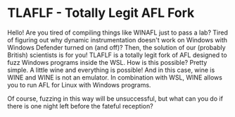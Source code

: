 # TLAFLF - Totally Legit AFL Fork

Hello!
Are you tired of compiling things like WINAFL just to pass a lab?
Tired of figuring out why dynamic instrumentation doesn't work on Windows with Windows Defender turned on (and off)?
Then, the solution of our (probably British) scientists is for you!
TLAFLF is a totally legit fork of AFL designed to fuzz Windows programs inside the WSL. How is this possible? Pretty simple. A little wine and everything is possible!
And in this case, wine is WINE and WINE is not an emulator.
In combination with WSL, WINE allows you to run AFL for Linux with Windows programs.

Of course, fuzzing in this way will be unsuccessful, but what can you do if there is one night left before the fateful reception?
